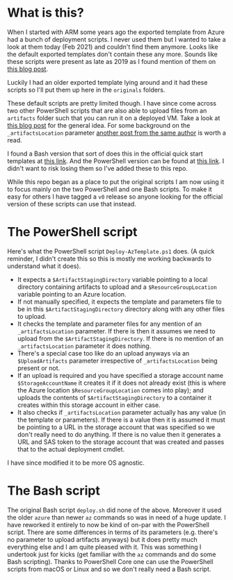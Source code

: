 # What is this?

When I started with ARM some years ago the exported template from Azure had a bunch of deployment scripts. I never used them but I wanted to take a look at them today (Feb 2021) and couldn't find them anymore. Looks like the default exported templates don't contain these any more. Sounds like these scripts were present as late as 2019 as I found mention of them on [this blog post](https://iddles.co.uk/index.php/2019/11/09/azure-arm-concepts/). 

Luckily I had an older exported template lying around and it had these scripts so I'll put them up here in the `originals` folders. 

These default scripts are pretty limited though. I have since come across two other PowerShell scripts that are also able to upload files from an `artifacts` folder such that you can run it on a deployed VM. Take a look at [this blog post](https://www.wintellect.com/arm-templates-and-cloud-init/) for the general idea. For some background on the `_artifactsLocation` parameter [another post from the same author](https://www.wintellect.com/devops-understanding-arm-artifactslocation/) is worth a read.

I found a Bash version that sort of does this in the official quick start templates at [this link](https://github.com/Azure/azure-quickstart-templates/blob/master/201-vmss-ubuntu-web-ssl/deploy.sh). And the PowerShell version can be found at [this link](https://github.com/Azure/azure-quickstart-templates/blob/master/Deploy-AzTemplate.ps1). I didn't want to risk losing them so I've added these to this repo. 

While this repo began as a place to put the original scripts I am now using it to focus mainly on the two PowerShell and one Bash scripts. To make it easy for others I have tagged a `v0` release so anyone looking for the official version of these scripts can use that instead. 

# The PowerShell script
Here's what the PowerShell script `Deploy-AzTemplate.ps1` does. (A quick reminder, I didn't create this so this is mostly me working backwards to understand what it does). 

  * It expects a `$ArtifactStagingDirectory` variable pointing to a local directory containing artifacts to upload and a `$ResourceGroupLocation` variable pointing to an Azure location. 
  * If not manually specified, it expects the template and parameters file to be in this `$ArtifactStagingDirectory` directory along with any other files to upload. 
  * It checks the template and parameter files for any mention of an `_artifactsLocation` parameter. If there is then it assumes we need to upload from the `$ArtifactStagingDirectory`. If there is no mention of an `_artifactsLocation` parameter it does nothing. 
  * There's a special case too like do an upload anyways via an `$UploadArtifacts` parameter irrespective of `_artifactsLocation` being present or not.
  * If an upload is required and you have specified a storage account name `$StorageAccountName` it creates it if it does not already exist (this is where the Azure location `$ResourceGroupLocation` comes into play); and uploads the contents of `$ArtifactStagingDirectory` to a container it creates within this storage account in either case. 
  * It also checks if `_artifactsLocation` parameter actually has any value (in the template or parameters). If there is a value then it is assumed it must be pointing to a URL in the storage account that was specified so we don't really need to do anything. If there is no value then it generates a URL and SAS token to the storage account that was created and passes that to the actual deployment cmdlet. 

I have since modified it to be more OS agnostic. 

# The Bash script
The original Bash script `deploy.sh` did none of the above. Moreover it used the older `azure` than newer `az` commands so was in need of a huge update. I have reworked it entirely to now be kind of on-par with the PowerShell script. There are some differences in terms of its parameters (e.g. there's no parameter to upload artifacts anyways) but it does pretty much everything else and I am quite pleased with it. This was something I undertook just for kicks (get familiar with the `az` commands and do some Bash scripting). Thanks to PowerShell Core one can use the PowerShell scripts from macOS or Linux and so we don't really need a Bash script. 
